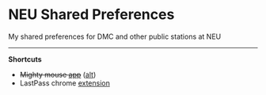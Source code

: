 NEU Shared Preferences
======================

My shared preferences for DMC and other public stations at NEU

___

**Shortcuts**
* ~~Mighty mouse [app][1]~~ ([alt][3])
* LastPass chrome [extension][2]

[1]: https://www.dropbox.com/sh/sulgyk5s2fqg3gy/7UKq4ftWge
[2]: https://chrome.google.com/webstore/detail/lastpass-free-password-ma/hdokiejnpimakedhajhdlcegeplioahd
[3]: https://github.com/julio73/neu_shared_prefs/blob/master/DMC/mac/sysprefs/MightyMouse.scpt

